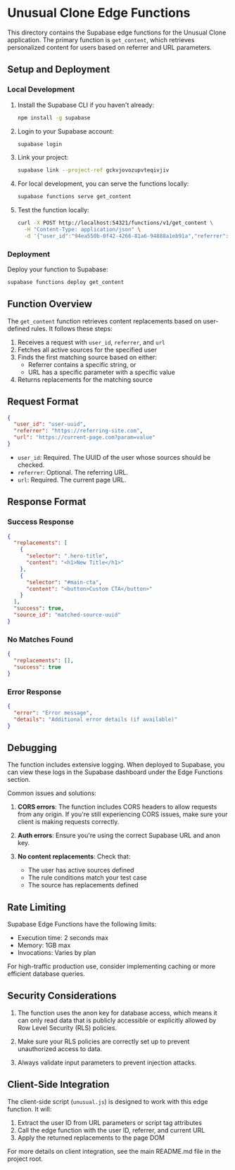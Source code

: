 # Unusual Clone Edge Functions

This directory contains the Supabase edge functions for the Unusual Clone application. The primary function is `get_content`, which retrieves personalized content for users based on referrer and URL parameters.

## Setup and Deployment

### Local Development

1. Install the Supabase CLI if you haven't already:
   ```bash
   npm install -g supabase
   ```

2. Login to your Supabase account:
   ```bash
   supabase login
   ```

3. Link your project:
   ```bash
   supabase link --project-ref gckvjovozupvteqivjiv
   ```

4. For local development, you can serve the functions locally:
   ```bash
   supabase functions serve get_content
   ```

5. Test the function locally:
   ```bash
   curl -X POST http://localhost:54321/functions/v1/get_content \
     -H "Content-Type: application/json" \
     -d '{"user_id":"94ea550b-0f42-4266-81a6-94888a1eb91a","referrer":"https://example.com","url":"https://yoursite.com?param=value"}'
   ```

### Deployment

Deploy your function to Supabase:

```bash
supabase functions deploy get_content
```

## Function Overview

The `get_content` function retrieves content replacements based on user-defined rules. It follows these steps:

1. Receives a request with `user_id`, `referrer`, and `url`
2. Fetches all active sources for the specified user
3. Finds the first matching source based on either:
   - Referrer contains a specific string, or
   - URL has a specific parameter with a specific value
4. Returns replacements for the matching source

## Request Format

```json
{
  "user_id": "user-uuid",
  "referrer": "https://referring-site.com",
  "url": "https://current-page.com?param=value"
}
```

- `user_id`: Required. The UUID of the user whose sources should be checked.
- `referrer`: Optional. The referring URL.
- `url`: Required. The current page URL.

## Response Format

### Success Response

```json
{
  "replacements": [
    {
      "selector": ".hero-title",
      "content": "<h1>New Title</h1>"
    },
    {
      "selector": "#main-cta",
      "content": "<button>Custom CTA</button>"
    }
  ],
  "success": true,
  "source_id": "matched-source-uuid"
}
```

### No Matches Found

```json
{
  "replacements": [],
  "success": true
}
```

### Error Response

```json
{
  "error": "Error message",
  "details": "Additional error details (if available)"
}
```

## Debugging

The function includes extensive logging. When deployed to Supabase, you can view these logs in the Supabase dashboard under the Edge Functions section.

Common issues and solutions:

1. **CORS errors**: The function includes CORS headers to allow requests from any origin. If you're still experiencing CORS issues, make sure your client is making requests correctly.

2. **Auth errors**: Ensure you're using the correct Supabase URL and anon key.

3. **No content replacements**: Check that:
   - The user has active sources defined
   - The rule conditions match your test case
   - The source has replacements defined

## Rate Limiting

Supabase Edge Functions have the following limits:

- Execution time: 2 seconds max
- Memory: 1GB max
- Invocations: Varies by plan

For high-traffic production use, consider implementing caching or more efficient database queries.

## Security Considerations

1. The function uses the anon key for database access, which means it can only read data that is publicly accessible or explicitly allowed by Row Level Security (RLS) policies.

2. Make sure your RLS policies are correctly set up to prevent unauthorized access to data.

3. Always validate input parameters to prevent injection attacks.

## Client-Side Integration

The client-side script (`unusual.js`) is designed to work with this edge function. It will:

1. Extract the user ID from URL parameters or script tag attributes
2. Call the edge function with the user ID, referrer, and current URL
3. Apply the returned replacements to the page DOM

For more details on client integration, see the main README.md file in the project root. 